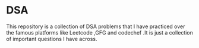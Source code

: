 # DSA
This repository is a  collection of DSA problems that I have practiced over the famous platforms like Leetcode ,GFG and codechef .It is just a collection of important questions I have across. 

